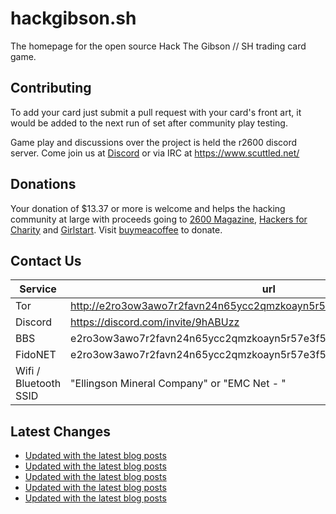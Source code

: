 # hackgibson.sh
The homepage for the open source Hack The Gibson // SH trading card game.


## Contributing

To add your card just submit a pull request with your card's front art, it would be added to the next run of set after community play testing.

Game play and discussions over the project is held the r2600 discord server. Come join us at [Discord](https://discord.com/invite/9hABUzz) or via IRC at https://www.scuttled.net/


## Donations

Your donation of $13.37 or more is welcome and helps the hacking community at large with proceeds going to [2600 Magazine](https://2600.com/), [Hackers for Charity](https://hackersforcharity.org) and [Girlstart](https://girlstart.org).  Visit [buymeacoffee](https://www.buymeacoffee.com/hackgibson.sh) to donate.


## Contact Us

Service | url
-|-
Tor | http://e2ro3ow3awo7r2favn24n65ycc2qmzkoayn5r57e3f56nvjwdcgg32ad.onion
Discord | https://discord.com/invite/9hABUzz
BBS | e2ro3ow3awo7r2favn24n65ycc2qmzkoayn5r57e3f56nvjwdcgg32ad.onion:23
FidoNET | e2ro3ow3awo7r2favn24n65ycc2qmzkoayn5r57e3f56nvjwdcgg32ad.onion:24554
Wifi / Bluetooth SSID | "Ellingson Mineral Company" or "EMC Net - <fidonet address>"

## Latest Changes
<!-- BLOG-POST-LIST:START -->
- [Updated with the latest blog posts](https://github.com/DFW2600/hackgibson.sh/commit/84110d089260bfa919a0bad6d0915cea8a3f9ec4)
- [Updated with the latest blog posts](https://github.com/DFW2600/hackgibson.sh/commit/c8640051a2c95f22bae87f271e1972c7bb5a935c)
- [Updated with the latest blog posts](https://github.com/DFW2600/hackgibson.sh/commit/ec3cfd1b2c4775caf06396b264ce0631faa2d72c)
- [Updated with the latest blog posts](https://github.com/DFW2600/hackgibson.sh/commit/c3e22f8ef17e5dcf22e7f83e72c027a170186dde)
- [Updated with the latest blog posts](https://github.com/DFW2600/hackgibson.sh/commit/506e8ac0ffab23398a67570efcfcbf3dac42405f)
<!-- BLOG-POST-LIST:END -->
